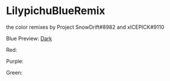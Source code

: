 # LilypichuBlueRemix
the color remixes by Project SnowDrift#8982 and xICEPICK#9110

Blue Preview: [Dark](https://gibbu.github.io/ThemePreview/?file=https://snowdrift8.github.io/SnowDriftLilypichuRemixs/LilyPichu_xICEPICK_edit_BlueRemix.theme.css)

Red: 

Purple: 

Green: 
